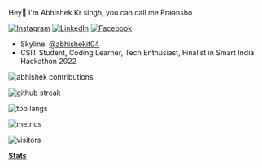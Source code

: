 Hey👋 I'm Abhishek Kr singh, you can call me Praansho

<a href="https://www.instagram.com/ig avi_shu04/"><img src="https://img.shields.io/badge/Instagram--_.svg?style=social&logo=instagram" alt="Instagram"></a>
<a href="https://www.linkedin.com/in/abhishekit04/"><img src="https://img.shields.io/badge/LinkedIn--_.svg?style=social&logo=linkedin" alt="LinkedIn"></a>
<a href="https://www.facebook.com/praansho"><img src="https://img.shields.io/badge/Facebook--_.svg?style=social&logo=facebook" alt="Facebook"></a>

- Skyline: [@abhishekit04](https://skyline.github.com/abhishekit04/2022)
- CSIT Student, Coding Learner, Tech Enthusiast, Finalist in Smart India Hackathon 2022

<!---
abhishekit04/abhishekit04 is a ✨ special ✨ repository because its `README.md` (this file) appears on your GitHub profile.
You can click the Preview link to take a look at your changes.
--->



![abhishek contributions](https://github-readme-stats.vercel.app/api?username=abhishekit04&show_icons=true&hide_border=true&count_private=true&theme=tokyonight)

![github streak](https://github-readme-streak-stats.herokuapp.com/?user=abhishekit04&theme=tokyonight)

![top langs](https://github-readme-stats.vercel.app/api/top-langs/?username=abhishekit04&theme=tokyonight)

![metrics](https://metrics.lecoq.io/abhishekit04)

![visitors](https://visitor-badge.glitch.me/badge?page_id=abhishekit04.abhishekit04)

**[Stats](https://metrics.lecoq.io/about/abhishekit04)**

